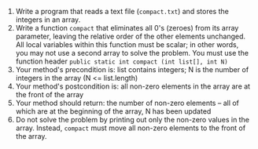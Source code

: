 1. Write a program that reads a text file (`compact.txt`) and stores the <word data-key="int">integers</word> in an <word data-key="array">array</word>. 
2. Write a <word data-key="function">function</word> `compact` that eliminates all 0's (zeroes) from its array parameter, leaving the relative order of the other elements unchanged. All local variables within this function must be scalar; in other words, you may not use a second array to solve the problem. You must use the <word data-key="function-header">function header</word> `public static int compact (int list[], int N)`
3. Your method's <word data-key="precondition">precondition</word> is: list contains integers; N is the number of integers in the array (N <= list.length)
4. Your method's <word data-key="postcondition">postcondition</word> is: all non-zero elements in the array are at the front of the array
5. Your method should <word data-key="_return">return</word>: the number of non-zero elements – all of which are at the beginning of the array, N has been updated
6. Do not solve the problem by printing out only the non-zero values in the array. Instead, `compact` must move all non-zero elements to the front of the array.

